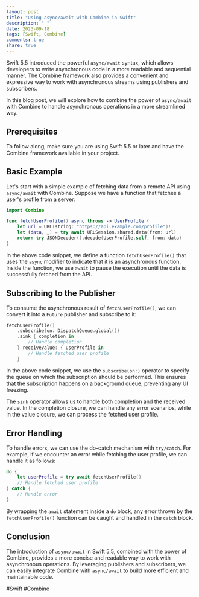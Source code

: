 ```yaml
---
layout: post
title: "Using async/await with Combine in Swift"
description: " "
date: 2023-09-18
tags: [Swift, Combine]
comments: true
share: true
---
```


Swift 5.5 introduced the powerful `async/await` syntax, which allows developers to write asynchronous code in a more readable and sequential manner. The Combine framework also provides a convenient and expressive way to work with asynchronous streams using publishers and subscribers.

In this blog post, we will explore how to combine the power of `async/await` with Combine to handle asynchronous operations in a more streamlined way.

## Prerequisites

To follow along, make sure you are using Swift 5.5 or later and have the Combine framework available in your project.

## Basic Example

Let's start with a simple example of fetching data from a remote API using `async/await` with Combine. Suppose we have a function that fetches a user's profile from a server:

```swift
import Combine

func fetchUserProfile() async throws -> UserProfile {
    let url = URL(string: "https://api.example.com/profile")!
    let (data, _) = try await URLSession.shared.data(from: url)
    return try JSONDecoder().decode(UserProfile.self, from: data)
}
```

In the above code snippet, we define a function `fetchUserProfile()` that uses the `async` modifier to indicate that it is an asynchronous function. Inside the function, we use `await` to pause the execution until the data is successfully fetched from the API.

## Subscribing to the Publisher

To consume the asynchronous result of `fetchUserProfile()`, we can convert it into a `Future` publisher and subscribe to it:

```swift
fetchUserProfile()
    .subscribe(on: DispatchQueue.global())
    .sink { completion in
        // Handle completion
    } receiveValue: { userProfile in
        // Handle fetched user profile
    }
```

In the above code snippet, we use the `subscribe(on:)` operator to specify the queue on which the subscription should be performed. This ensures that the subscription happens on a background queue, preventing any UI freezing.

The `sink` operator allows us to handle both completion and the received value. In the completion closure, we can handle any error scenarios, while in the value closure, we can process the fetched user profile.

## Error Handling

To handle errors, we can use the do-catch mechanism with `try/catch`. For example, if we encounter an error while fetching the user profile, we can handle it as follows:

```swift
do {
    let userProfile = try await fetchUserProfile()
    // Handle fetched user profile
} catch {
    // Handle error
}
```

By wrapping the `await` statement inside a `do` block, any error thrown by the `fetchUserProfile()` function can be caught and handled in the `catch` block.

## Conclusion

The introduction of `async/await` in Swift 5.5, combined with the power of Combine, provides a more concise and readable way to work with asynchronous operations. By leveraging publishers and subscribers, we can easily integrate Combine with `async/await` to build more efficient and maintainable code.

#Swift #Combine